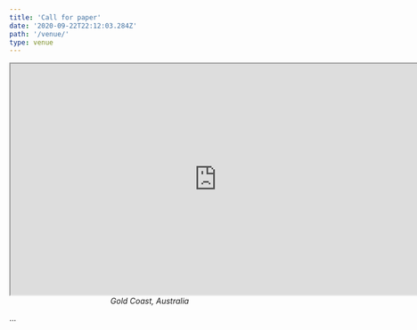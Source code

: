 ```yaml
---
title: 'Call for paper'
date: '2020-09-22T22:12:03.284Z'
path: '/venue/'
type: venue
---
```



<iframe style="z-index: 0" width="740" height="416" src="https://www.youtube.com/embed/rPG3nkJST7M?rel=0" allowfullscreen="true"> </iframe>

<figcaption style="text-align: center"><i>Gold Coast, Australia</i></figcaption>

...